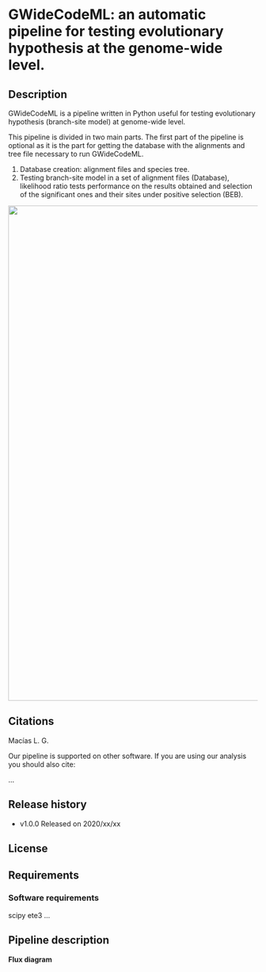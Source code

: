 # **GWideCodeML:** an automatic pipeline for testing evolutionary hypothesis at the genome-wide level.

## Description

GWideCodeML is a pipeline written in Python useful for testing evolutionary hypothesis (branch-site model) at genome-wide level. 

This pipeline is divided in two main parts. The first part of the pipeline is optional
as it is the part for getting the database with the alignments and tree file necessary to run GWideCodeML. 

1. Database creation: alignment files and species tree.
2. Testing branch-site model in a set of alignment files (Database), likelihood ratio tests performance on the results obtained and selection of the significant ones and their sites under positive selection (BEB).


<p align="center">
  <img width="800" height="1000" src="https://github.com/lauguma/GWideCodeML/blob/master/GWideCodeML_fd.png">
</p>





## Citations

Macías L. G.

Our pipeline is supported on other software. If you are using our analysis you should also cite:

...

## Release history

* v1.0.0 Released on 2020/xx/xx

## License 

## Requirements
### Software requirements

scipy
ete3 ...





## Pipeline description

**Flux diagram**
